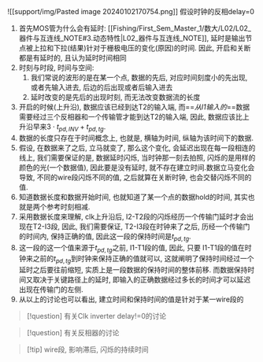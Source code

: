 ![[support/img/Pasted image 20240102170754.png]]
假设时钟的反相delay=0
1. 首先MOS管为什么会有延时: [[Fishing/First_Sem_Master_1/数大/L02/L02_器件与互连线_NOTE#3.动态特性|L02_器件与互连线_NOTE]], 延时是输出节点被上拉和下拉(结果)针对于栅极电压的变化(原因)的时间. 因此, 开启和关断都是有延时的, 且认为延时时间相同
2. 时刻与时段, 时间与空间:
	1. 我们常说的波形的是在某一个点, 数据的先后, 对应时间刻度小的先出现, 或者先输入进去, 后边的后出现或者后输入进去
	2. 延时改变的是先后的出现时刻, 而无法改变数据流的长度
3. 开启的时候(上升沿), 数据应该已经到达T2的输入端, 而==*从I1输入的*==数据需要经过三个反相器和一个传输管才能到达T2的输入端, 因此, 数据应该比上升沿早来$3\cdot t_{pd,INV}+t_{pd,tg}$.
4. 数据的长度只存在于时间概念上, 也就是, 横轴为时间, 纵轴为该时间下的数据. 
5. 假设, 在数据来了之后, 立马就变了, 那么这个变化, 会延迟出现在每一段相连的线上, 我们需要保证的是, 数据延时闪烁, 当时钟那一刻去拍照, 闪烁的是用样的颜色的光(一个数据值), 因此要是没有延时, 就不存在建立时间.数据立马变化会导致, 不同的wire段闪烁不同的值, 之后就算在关断时钟, 也会交替闪烁不同的值. 
6. 知道数据长度和数据开始时间, 也就知道了某一个点的数据hold的时间, 其实也就是两个参考时刻相减. 
7. 采用数据长度来理解, clk上升沿后, I2-T2段的闪烁经历一个传输门延时才会出现在T2-I3段, 因此, 我们需要保证, T2-I3段在时钟来了之后, 历经一个传输门的时间内, 保持正确的值, 因此这一段的保持时间是$t_{pd,tg}$. 
8. 这一段的这一个值来源于$t_{pd,tg}$之前, I1-T1段的值, 因此, 只要 I1-T1段的值在时钟来之前的$t_{pd,tg}$到时钟来保持正确的值就可以, 这就阐明了保持时间经过一个延时之后要往前缩短, 实质上是一段数据的保持时间的整体前移. 而数据保持时间又取决于关键路径上的延时, 即输入的正确数据经过多长的时间才可以延迟出现在传输门的左侧.
9. 从以上的讨论也可以看出, 建立时间和保持时间的值是针对于某一wire段的
> [!question] 有关Clk inverter delay!=0的讨论

> [!question] 有关反相器的讨论
> 

> [!tip] wire段, 影响滞后, 闪烁的持续时间

